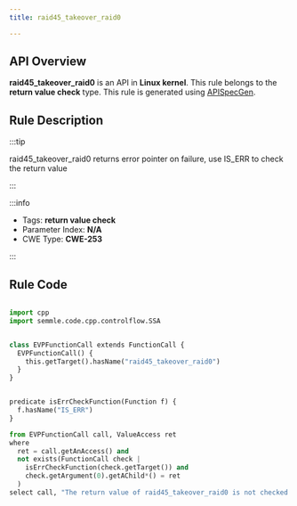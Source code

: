 ```yaml
---
title: raid45_takeover_raid0

---
```



## API Overview
**raid45_takeover_raid0** is an API in **Linux kernel**. This rule belongs to the **return value check** type. This rule is generated using [APISpecGen](../../tools/APISpecGen).
## Rule Description

:::tip

raid45_takeover_raid0 returns error pointer on failure, use IS_ERR to check the return value

:::

:::info

- Tags: **return value check**
- Parameter Index: **N/A**
- CWE Type: **CWE-253**

:::

## Rule Code
```python

import cpp
import semmle.code.cpp.controlflow.SSA


class EVPFunctionCall extends FunctionCall {
  EVPFunctionCall() {
    this.getTarget().hasName("raid45_takeover_raid0")
  }
}


predicate isErrCheckFunction(Function f) {
  f.hasName("IS_ERR") 
}

from EVPFunctionCall call, ValueAccess ret
where
  ret = call.getAnAccess() and
  not exists(FunctionCall check |
    isErrCheckFunction(check.getTarget()) and
    check.getArgument(0).getAChild*() = ret
  )
select call, "The return value of raid45_takeover_raid0 is not checked with IS_ERR."
    
```
